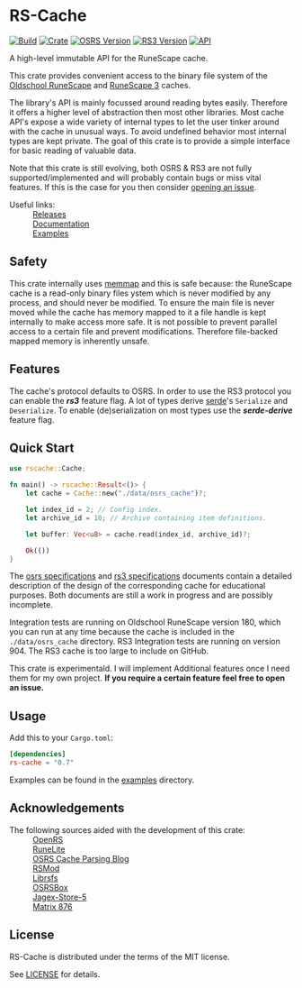 # RS-Cache
[![Build](https://github.com/jimvdl/rs-cache/workflows/build/badge.svg)](https://github.com/jimvdl/rs-cache)
[![Crate](https://img.shields.io/crates/v/rs-cache)](https://crates.io/crates/rs-cache)
[![OSRS Version](https://img.shields.io/badge/OSRS-180-blue)]()
[![RS3 Version](https://img.shields.io/badge/RS3-904-blue)]()
[![API](https://docs.rs/rs-cache/badge.svg)](https://docs.rs/rs-cache)

A high-level immutable API for the RuneScape cache.

This crate provides convenient access to the binary file system of the [Oldschool RuneScape](https://oldschool.runescape.com/) and [RuneScape 3](https://www.runescape.com/) caches.

The library's API is mainly focussed around reading bytes easily.
Therefore it offers a higher level of abstraction then most other libraries. Most cache API's expose a
wide variety of internal types to let the user tinker around with the cache in unusual ways.
To avoid undefined behavior most internal types are kept private.
The goal of this crate is to provide a simple interface for basic reading of valuable data.

Note that this crate is still evolving, both OSRS & RS3 are not fully supported/implemented and
will probably contain bugs or miss vital features. If this is the case for you then consider [opening
an issue](https://github.com/jimvdl/rs-cache/issues/new).

Useful links:\
&nbsp;&nbsp;&nbsp;&nbsp;&nbsp;&nbsp;<img src="https://oldschool.runescape.wiki/images/thumb/5/5d/Fire_rune_detail.png/800px-Fire_rune_detail.png?07ed5" width="10"> &nbsp;[Releases](https://github.com/jimvdl/rs-cache/tags)\
&nbsp;&nbsp;&nbsp;&nbsp;&nbsp;&nbsp;<img src="https://oldschool.runescape.wiki/images/thumb/7/74/Water_rune_detail.png/800px-Water_rune_detail.png?4e790" width="10"> &nbsp;[Documentation](https://docs.rs/rs-cache)\
&nbsp;&nbsp;&nbsp;&nbsp;&nbsp;&nbsp;<img src="https://oldschool.runescape.wiki/images/thumb/e/ef/Nature_rune_detail.png/800px-Nature_rune_detail.png?a062f" width="10"> &nbsp;[Examples](examples/)

## Safety

This crate internally uses [memmap](https://crates.io/crates/memmap) and this is safe because: the RuneScape cache is a read-only binary files ystem 
which is never modified by any process, and should never be modified. To ensure the main file is never moved while the
cache has memory mapped to it a file handle is kept internally to make access more safe. It is not possible to prevent 
parallel access to a certain file and prevent modifications. Therefore file-backed mapped memory is inherently unsafe.

## Features
The cache's protocol defaults to OSRS. In order to use the RS3 protocol you can enable the _**rs3**_ feature flag.
A lot of types derive [serde](https://crates.io/crates/serde)'s `Serialize` and `Deserialize`. To enable (de)serialization on
most types use the _**serde-derive**_ feature flag.

## Quick Start

```rust
use rscache::Cache;

fn main() -> rscache::Result<()> {
    let cache = Cache::new("./data/osrs_cache")?;

    let index_id = 2; // Config index.
    let archive_id = 10; // Archive containing item definitions.

    let buffer: Vec<u8> = cache.read(index_id, archive_id)?;

    Ok(())
}
```

The [osrs specifications](osrs_specifications.md) and [rs3 specifications](rs3_specifications.md) documents contain a detailed description of the design of the corresponding cache for educational purposes. Both documents are still a work in progress and are possibly incomplete.

Integration tests are running on Oldschool RuneScape version 180, which you can run at any time because the cache is included in the `./data/osrs_cache` directory. RS3 Integration tests are running on version 904. The RS3 cache is too large to include on GitHub.

This crate is experimentald. I will implement Additional features once I need them for my own project.
__If you require a certain feature feel free to open an issue.__

## Usage

Add this to your `Cargo.toml`:

```toml
[dependencies]
rs-cache = "0.7"
```

Examples can be found in the [examples](examples/) directory.

## Acknowledgements

The following sources aided with the development of this crate:\
&nbsp;&nbsp;&nbsp;&nbsp;&nbsp;&nbsp;<img src="https://oldschool.runescape.wiki/images/thumb/d/dc/Cosmic_rune_detail.png/800px-Cosmic_rune_detail.png?734d1" width="10"> &nbsp;[OpenRS](https://www.rune-server.ee/runescape-development/rs-503-client-server/downloads/312510-openrs-cache-library.html)\
&nbsp;&nbsp;&nbsp;&nbsp;&nbsp;&nbsp;<img src="https://oldschool.runescape.wiki/images/thumb/f/f3/Air_rune_detail.png/800px-Air_rune_detail.png?b7f49" width="10"> &nbsp;[RuneLite](https://runelite.net/)\
&nbsp;&nbsp;&nbsp;&nbsp;&nbsp;&nbsp;<img src="https://oldschool.runescape.wiki/images/thumb/0/0f/Law_rune_detail.png/800px-Law_rune_detail.png?dc1f3" width="10"> &nbsp;[OSRS Cache Parsing Blog](https://www.osrsbox.com/blog/2018/07/26/osrs-cache-research-extract-cache-definitions/)\
&nbsp;&nbsp;&nbsp;&nbsp;&nbsp;&nbsp;<img src="https://oldschool.runescape.wiki/images/thumb/a/ae/Chaos_rune_detail.png/800px-Chaos_rune_detail.png?0d8cb" width="10"> &nbsp;[RSMod](https://github.com/Tomm0017/rsmod)\
&nbsp;&nbsp;&nbsp;&nbsp;&nbsp;&nbsp;<img src="https://oldschool.runescape.wiki/images/thumb/8/8b/Soul_rune_detail.png/800px-Soul_rune_detail.png?75ada" width="10"> &nbsp;[Librsfs](https://github.com/Velocity-/librsfs)\
&nbsp;&nbsp;&nbsp;&nbsp;&nbsp;&nbsp;<img src="https://oldschool.runescape.wiki/images/thumb/c/c1/Blood_rune_detail.png/800px-Blood_rune_detail.png?2cf9e" width="10"> &nbsp;[OSRSBox](https://www.osrsbox.com/)\
&nbsp;&nbsp;&nbsp;&nbsp;&nbsp;&nbsp;<img src="https://oldschool.runescape.wiki/images/thumb/7/72/Earth_rune_detail.png/800px-Earth_rune_detail.png?991bd" width="10"> &nbsp;[Jagex-Store-5](https://github.com/guthix/Jagex-Store-5)\
&nbsp;&nbsp;&nbsp;&nbsp;&nbsp;&nbsp;<img src="https://oldschool.runescape.wiki/images/7/70/Wrath_rune.png?3a737" width="10"> &nbsp;[Matrix 876](https://www.rune-server.ee/runescape-development/rs-503-client-server/downloads/648085-matrix-3-876-recommended-876-rs3-server.html)


## License
RS-Cache is distributed under the terms of the MIT license.

See [LICENSE](LICENSE) for details.